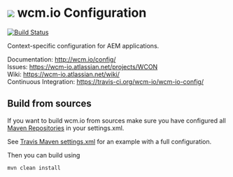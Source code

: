 <img src="http://wcm.io/images/favicon-16@2x.png"/> wcm.io Configuration
======
[![Build Status](https://travis-ci.org/wcm-io/wcm-io-config.png?branch=master)](https://travis-ci.org/wcm-io/wcm-io-config)

Context-specific configuration for AEM applications.

Documentation: http://wcm.io/config/<br/>
Issues: https://wcm-io.atlassian.net/projects/WCON<br/>
Wiki: https://wcm-io.atlassian.net/wiki/<br/>
Continuous Integration: https://travis-ci.org/wcm-io/wcm-io-config/


## Build from sources

If you want to build wcm.io from sources make sure you have configured all [Maven Repositories](http://wcm.io/maven.html) in your settings.xml.

See [Travis Maven settings.xml](https://github.com/wcm-io/wcm-io-config/blob/master/.travis.maven-settings.xml) for an example with a full configuration.

Then you can build using

```
mvn clean install
```

